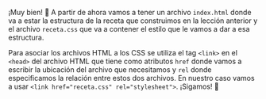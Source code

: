¡Muy bien! :clap: A partir de ahora vamos a tener un archivo `index.html` donde va a estar la estructura de la receta que construimos en la lección anterior y el archivo `receta.css` que va a contener el estilo que le vamos a dar a esa estructura. 

Para asociar los archivos HTML a los CSS se utiliza el tag `<link>` en el `<head>` del archivo HTML que tiene como atributos `href` donde vamos a escribir la ubicación del archivo que necesitamos y `rel` donde especificamos la relación entre estos dos archivos. En nuestro caso vamos a usar `<link href="receta.css" rel="stylesheet">`. ¡Sigamos! :dizzy:
